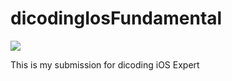 # dicodingIosFundamental

![](https://github.com/aridwan/dicodingIosFundamental/blob/main/mockup_dicoding.png)

This is my submission for dicoding iOS Expert  
